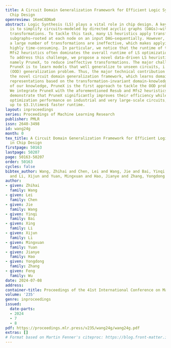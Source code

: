 ```yaml
---
title: A Circuit Domain Generalization Framework for Efficient Logic Synthesis in
  Chip Design
openreview: 1KemC8DNa0
abstract: Logic Synthesis (LS) plays a vital role in chip design. A key task in LS
  is to simplify circuits—modeled by directed acyclic graphs (DAGs)—with functionality-equivalent
  transformations. To tackle this task, many LS heuristics apply transformations to
  subgraphs—rooted at each node on an input DAG—sequentially. However, we found that
  a large number of transformations are ineffective, which makes applying these heuristics
  highly time-consuming. In particular, we notice that the runtime of the Resub and
  Mfs2 heuristics often dominates the overall runtime of LS optimization processes.
  To address this challenge, we propose a novel data-driven LS heuristic paradigm,
  namely PruneX, to reduce ineffective transformations. The major challenge of developing
  PruneX is to learn models that well generalize to unseen circuits, i.e., the out-of-distribution
  (OOD) generalization problem. Thus, the major technical contribution of PruneX is
  the novel circuit domain generalization framework, which learns domain-invariant
  representations based on the transformation-invariant domain-knowledge. To the best
  of our knowledge, PruneX is the first approach to tackle the OOD problem in LS heuristics.
  We integrate PruneX with the aforementioned Resub and Mfs2 heuristics. Experiments
  demonstrate that PruneX significantly improves their efficiency while keeping comparable
  optimization performance on industrial and very large-scale circuits, achieving
  up to $3.1\times$ faster runtime.
layout: inproceedings
series: Proceedings of Machine Learning Research
publisher: PMLR
issn: 2640-3498
id: wang24g
month: 0
tex_title: A Circuit Domain Generalization Framework for Efficient Logic Synthesis
  in Chip Design
firstpage: 50163
lastpage: 50207
page: 50163-50207
order: 50163
cycles: false
bibtex_author: Wang, Zhihai and Chen, Lei and Wang, Jie and Bai, Yinqi and Li, Xing
  and Li, Xijun and Yuan, Mingxuan and Hao, Jianye and Zhang, Yongdong and Wu, Feng
author:
- given: Zhihai
  family: Wang
- given: Lei
  family: Chen
- given: Jie
  family: Wang
- given: Yinqi
  family: Bai
- given: Xing
  family: Li
- given: Xijun
  family: Li
- given: Mingxuan
  family: Yuan
- given: Jianye
  family: Hao
- given: Yongdong
  family: Zhang
- given: Feng
  family: Wu
date: 2024-07-08
address:
container-title: Proceedings of the 41st International Conference on Machine Learning
volume: '235'
genre: inproceedings
issued:
  date-parts:
  - 2024
  - 7
  - 8
pdf: https://proceedings.mlr.press/v235/wang24g/wang24g.pdf
extras: []
# Format based on Martin Fenner's citeproc: https://blog.front-matter.io/posts/citeproc-yaml-for-bibliographies/
---
```

